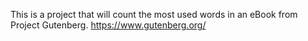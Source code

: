 This is a project that will count the most used words in an eBook from Project Gutenberg.
https://www.gutenberg.org/
